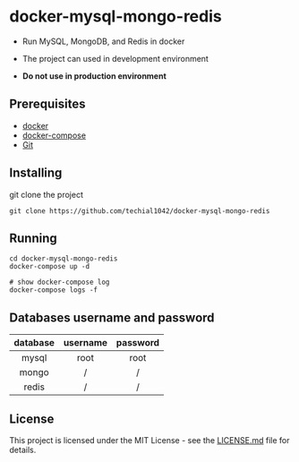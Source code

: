 # docker-mysql-mongo-redis

* Run MySQL, MongoDB, and Redis in docker

* The project can used in development environment

* **Do not use in production environment**

## Prerequisites

* [docker](https://docs.docker.com/install/)
* [docker-compose](https://docs.docker.com/compose/install/)
* [Git](https://git-scm.com/book/en/v2/Getting-Started-Installing-Git/)

## Installing

git clone the project

```shell
git clone https://github.com/techial1042/docker-mysql-mongo-redis
```

## Running

```shell
cd docker-mysql-mongo-redis
docker-compose up -d

# show docker-compose log
docker-compose logs -f
```

## Databases username and password

| database | username | password |
| :------: | :------: | :------: |
|  mysql   |   root   |   root   |
|  mongo   |    /     |    /     |
|  redis   |    /     |    /     |

## License

This project is licensed under the MIT License - see the [LICENSE.md](https://github.com/techial1042/docker-mysql-mongo-redis/blob/master/LICENSE) file for details.
